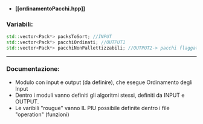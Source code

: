 - #### [[ordinamentoPacchi.hpp]]

### Variabili:
```cpp
std::vector<Pack*> packsToSort; //INPUT
std::vector<Pack*> pacchiOrdinati; //OUTPUT1
std::vector<Pack*> pacchiNonPallettizzabili; //OUTPUT2-> pacchi flaggati come non pallettizzabili
```

---
### Documentazione:
* Modulo con input e output (da definire), che esegue Ordinamento degli Input
* Dentro i moduli vanno definiti gli algoritmi stessi, definiti da INPUT e OUTPUT.
* Le varibili "rougue" vanno IL PIU possibile definite dentro i file "operation" (funzioni)